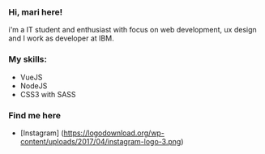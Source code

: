 ### Hi, mari here! 

i'm a IT student and enthusiast with focus on web development, ux design and I work as developer at IBM.

### My skills:
- VueJS
- NodeJS
- CSS3 with SASS

### Find me here

- [Instagram] (https://logodownload.org/wp-content/uploads/2017/04/instagram-logo-3.png)
